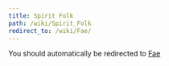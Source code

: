 ```yaml
---
title: Spirit Folk
path: /wiki/Spirit_Folk
redirect_to: /wiki/Fae/
---
```


You should automatically be redirected to [Fae](/wiki/Fae/)
